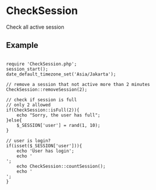 CheckSession
============

Check all active session

Example
-------

<pre>
<code>
require 'CheckSession.php';
session_start();
date_default_timezone_set('Asia/Jakarta');

// remove a session that not active more than 2 minutes
CheckSession::removeSession(2);

// check if session is full
// only 2 allowed
if(CheckSession::isFull(2)){
    echo "Sorry, the user has full";
}else{
    $_SESSION['user'] = rand(1, 10);
}

// user is login? 
if(isset($_SESSION['user'])){
    echo 'User has login';
    echo '<br />';
    echo CheckSession::countSession();
    echo '<br />';
}</code></pre>